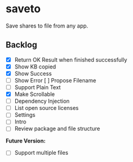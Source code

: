# saveto

Save shares to file from any app.

## Backlog

- [x] Return OK Result when finished successfully
- [x] Show KB copied
- [x] Show Success
- [ ] Show Error
  [ ] Propose Filename
- [ ] Support Plain Text
- [x] Make Scrollable
- [ ] Dependency Injection
- [ ] List open source licenses
- [ ] Settings
- [ ] Intro
- [ ] Review package and file structure

**Future Version:**
- [ ] Support multiple files
